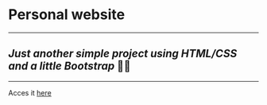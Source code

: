 # Personal website
---
## *Just another simple project using HTML/CSS and a little **Bootstrap*** 🧑‍💻
---
Acces it [here](https://tursudor.github.io/CSS-My-Site/)
